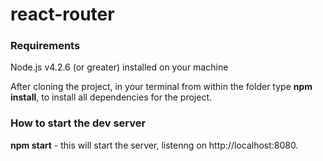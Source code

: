 # react-router

<h3>Requirements</h3>
<p>Node.js v4.2.6 (or greater) installed on your machine</p>
<p>After cloning the project, in your terminal from within the folder type <strong>npm install</strong>, to install all dependencies for the project.</p> 

<h3>How to start the dev server</h3>
<p><strong>npm start</strong> - this will start the server, listenng on http://localhost:8080.</p> 
